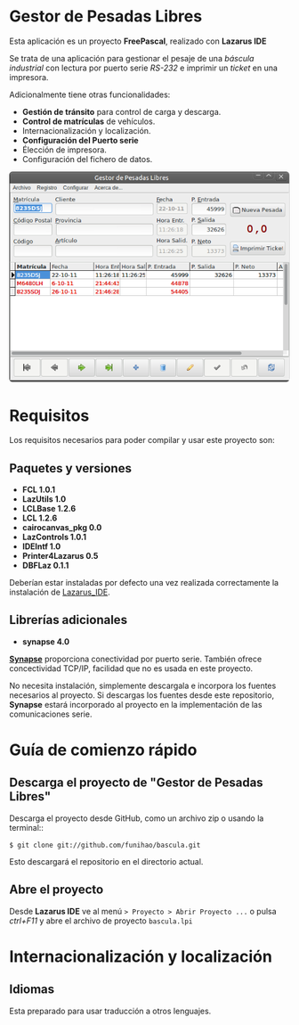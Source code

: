 Gestor de Pesadas Libres
========================

Esta aplicación es un proyecto **FreePascal**, realizado con **Lazarus IDE**

Se trata de una aplicación para gestionar el pesaje de una *báscula industrial* con lectura por puerto serie *RS-232* e imprimir un *ticket* en una impresora.

Adicionalmente tiene otras funcionalidades:

- **Gestión de tránsito** para control de carga y descarga.
- **Control de matrículas** de vehículos.
- Internacionalización y localización.
- **Configuración del Puerto serie**
- Élección de impresora.
- Configuración del fichero de datos.

![Screen shot](docs/img/bascula_screenshot.png "Ventana principal")


Requisitos
==========

Los requisitos necesarios para poder compilar y usar este proyecto son:


Paquetes y versiones
--------------------

- **FCL 1.0.1**
- **LazUtils 1.0**
- **LCLBase 1.2.6**
- **LCL 1.2.6**
- **cairocanvas_pkg 0.0**
- **LazControls 1.0.1**
- **IDEIntf 1.0**
- **Printer4Lazarus 0.5**
- **DBFLaz 0.1.1**

Deberían estar instaladas por defecto una vez realizada correctamente la instalación de [Lazarus_IDE](http://lazarus.freepascal.org/).


Librerías adicionales
---------------------

- **synapse 4.0**

**[Synapse][1]** proporciona conectividad por puerto serie. También ofrece concectividad TCP/IP, facilidad que no es usada en este proyecto.

[1]: http://www.ararat.cz/synapse/doku.php/download "Synapse"


No necesita instalación, simplemente descargala e incorpora los fuentes necesarios al proyecto.
Si descargas los fuentes desde este repositorio, **Synapse** estará incorporado al proyecto en la implementación de las comunicaciones serie.


Guía de comienzo rápido
=======================

Descarga el proyecto de "Gestor de Pesadas Libres"
--------------------------------------------------

Descarga el proyecto desde GitHub, como un archivo zip o  usando la terminal::

    $ git clone git://github.com/funihao/bascula.git

Esto descargará el repositorio en el directorio actual.


Abre el proyecto
----------------

Desde **Lazarus IDE** ve al menú `> Proyecto > Abrir Proyecto ...` o pulsa *ctrl+F11* y abre el archivo de proyecto `bascula.lpi`


Internacionalización y localización
===================================

Idiomas
-------

Esta preparado para usar traducción a otros lenguajes.
